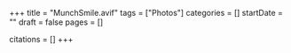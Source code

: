 +++
title = "MunchSmile.avif"
tags = ["Photos"]
categories = []
startDate = ""
draft = false
pages = []

citations = []
+++
